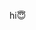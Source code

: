 hi😇
<!---
DiaDies/DiaDies is a ✨ special ✨ repository because its `README.md` (this file) appears on your GitHub profile.
You can click the Preview link to take a look at your changes.
--->
